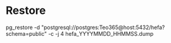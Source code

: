 # Restore

pg_restore -d "postgresql://postgres:Teo365@host:5432/hefa?schema=public" -c -j 4 hefa_YYYYMMDD_HHMMSS.dump
